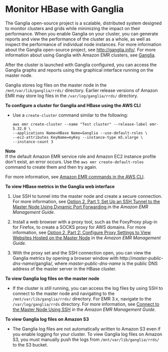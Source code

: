 # Monitor HBase with Ganglia<a name="emr-hbase-ganglia"></a>

The Ganglia open\-source project is a scalable, distributed system designed to monitor clusters and grids while minimizing the impact on their performance\. When you enable Ganglia on your cluster, you can generate reports and view the performance of the cluster as a whole, as well as inspect the performance of individual node instances\. For more information about the Ganglia open\-source project, see [http://ganglia\.info/](http://ganglia.info/)\. For more information about using Ganglia with Amazon EMR clusters, see [Ganglia](emr-ganglia.md)\.

After the cluster is launched with Ganglia configured, you can access the Ganglia graphs and reports using the graphical interface running on the master node\. 

Ganglia stores log files on the master node in the `/mnt/var/lib/ganglia/rrds/` directory\. Earlier release versions of Amazon EMR may store log files in the `/var/log/ganglia/rrds/` directory\.

**To configure a cluster for Ganglia and HBase using the AWS CLI**
+ Use a `create-cluster` command similar to the following:

  ```
  aws emr create-cluster --name "Test cluster" --release-label emr-5.32.0 \
  --applications Name=HBase Name=Ganglia --use-default-roles \
  --ec2-attributes KeyName=myKey --instance-type m5.xlarge \
  --instance-count 3
  ```
**Note**  
If the default Amazon EMR service role and Amazon EC2 instance profile don't exist, an error occurs\. Use the `aws emr create-default-roles` command to create them and then try again\.

  For more information, see [Amazon EMR commands in the AWS CLI](https://docs.aws.amazon.com/cli/latest/reference/emr)\.

**To view HBase metrics in the Ganglia web interface**

1. Use SSH to tunnel into the master node and create a secure connection\. For more information, see [Option 2, Part 1: Set Up an SSH Tunnel to the Master Node Using Dynamic Port Forwarding ](https://docs.aws.amazon.com/emr/latest/ManagementGuide/emr-ssh-tunnel.html) in the *Amazon EMR Management Guide*\. 

1. Install a web browser with a proxy tool, such as the FoxyProxy plug\-in for Firefox, to create a SOCKS proxy for AWS domains\. For more information, see [ Option 2, Part 2: Configure Proxy Settings to View Websites Hosted on the Master Node](https://docs.aws.amazon.com/emr/latest/ManagementGuide/emr-connect-master-node-proxy.html) in the *Amazon EMR Management Guide*\. 

1. With the proxy set and the SSH connection open, you can view the Ganglia metrics by opening a browser window with http://*master\-public\-dns\-name*/ganglia/, where *master\-public\-dns\-name* is the public DNS address of the master server in the HBase cluster\. 

**To view Ganglia log files on the master node**
+ If the cluster is still running, you can access the log files by using SSH to connect to the master node and navigating to the `/mnt/var/lib/ganglia/rrds/` directory\. For EMR 3\.x, navigate to the `/var/log/ganglia/rrds` directory\. For more information, see [Connect to the Master Node Using SSH](https://docs.aws.amazon.com/emr/latest/ManagementGuide/emr-connect-master-node-ssh.html) in the *Amazon EMR Management Guide*\. 

**To view Ganglia log files on Amazon S3**
+ The Ganglia log files are not automatically written to Amazon S3 even if you enable logging for your cluster\. To view Ganglia log files on Amazon S3, you must manually push the logs from `/mnt/var/lib/ganglia/rrds/` to the S3 bucket\. 